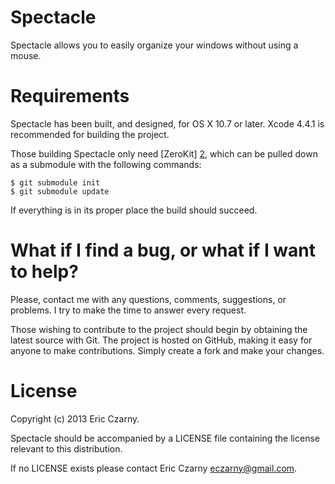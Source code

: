 # Spectacle

Spectacle allows you to easily organize your windows without using a mouse.

# Requirements

Spectacle has been built, and designed, for OS X 10.7 or later. Xcode 4.4.1 is recommended for building the project.

Those building Spectacle only need [ZeroKit] [2], which can be pulled down as a submodule with the following commands:

    $ git submodule init
    $ git submodule update

If everything is in its proper place the build should succeed.

# What if I find a bug, or what if I want to help?

Please, contact me with any questions, comments, suggestions, or problems. I try to make the time to answer every request.

Those wishing to contribute to the project should begin by obtaining the latest source with Git. The project is hosted on GitHub, making it easy for anyone to make contributions. Simply create a fork and make your changes.

# License

Copyright (c) 2013 Eric Czarny.

Spectacle should be accompanied by a LICENSE file containing the license relevant to this distribution.

If no LICENSE exists please contact Eric Czarny <eczarny@gmail.com>.

[1]: http://sparkle.andymatuschak.org
[2]: http://github.com/eczarny/zerokit
